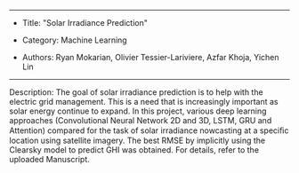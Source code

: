 *****************************************************************************
*	Title: "Solar Irradiance Prediction"

*	Category: Machine Learning

*	Authors: Ryan Mokarian, Olivier Tessier-Lariviere, Azfar Khoja, Yichen Lin
*****************************************************************************
Description:
The goal of solar irradiance prediction is to help with the
electric grid management. This is a need that is increasingly important as solar
energy continue to expand. In this project, various deep learning
approaches (Convolutional Neural Network 2D and 3D, LSTM, GRU and Attention) compared
for the task of solar irradiance nowcasting at a speciﬁc location using
satellite imagery. The best RMSE by implicitly using the Clearsky model
to predict GHI was obtained. For details, refer to the uploaded Manuscript.

